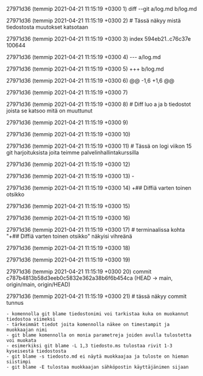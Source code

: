 27971d36 (temmip 2021-04-21 11:15:19 +0300  1)  diff --git a/log.md b/log.md

27971d36 (temmip 2021-04-21 11:15:19 +0300  2) # Tässä näkyy mistä tiedostosta muutokset katsotaan

27971d36 (temmip 2021-04-21 11:15:19 +0300  3)  index 594eb21..c76c37e 100644

27971d36 (temmip 2021-04-21 11:15:19 +0300  4)  --- a/log.md

27971d36 (temmip 2021-04-21 11:15:19 +0300  5)  +++ b/log.md

27971d36 (temmip 2021-04-21 11:15:19 +0300  6)  @@ -1,6 +1,6 @@

27971d36 (temmip 2021-04-21 11:15:19 +0300  7) 

27971d36 (temmip 2021-04-21 11:15:19 +0300  8) # Diff luo a ja b tiedostot joista se katsoo mitä on muuttunut

27971d36 (temmip 2021-04-21 11:15:19 +0300  9) 

27971d36 (temmip 2021-04-21 11:15:19 +0300 10) 

27971d36 (temmip 2021-04-21 11:15:19 +0300 11)   # Tässä on logi viikon 15 git harjoituksista joita teimme palvelinhallintakurssilla

27971d36 (temmip 2021-04-21 11:15:19 +0300 12)  

27971d36 (temmip 2021-04-21 11:15:19 +0300 13)  -

27971d36 (temmip 2021-04-21 11:15:19 +0300 14)  +## Diffiä varten toinen otsikko

27971d36 (temmip 2021-04-21 11:15:19 +0300 15)  

27971d36 (temmip 2021-04-21 11:15:19 +0300 16) 

27971d36 (temmip 2021-04-21 11:15:19 +0300 17) # terminaalissa kohta "+## Diffiä varten toinen otsikko" näkyisi vihreänä

27971d36 (temmip 2021-04-21 11:15:19 +0300 18) 

27971d36 (temmip 2021-04-21 11:15:19 +0300 19)  

27971d36 (temmip 2021-04-21 11:15:19 +0300 20)   commit c787b4813b58d3eeb0c5832e362a38b6f6b454ca (HEAD -> main, origin/main, origin/HEAD)

27971d36 (temmip 2021-04-21 11:15:19 +0300 21) # tässä näkyy commit tunnus




	- komennolla git blame tiedostonimi voi tarkistaa kuka on muokannut tiedostoa viimeksi
	- tärkeimmät tiedot joita komennolla näkee on timestampit ja muokkaajan nimi
	- git blame komennolla on monia parametreja joiden avulla tulostetta voi muokata
	- esimerkiksi git blame -L 1,3 tiedosto.ms tulostaa rivit 1-3 kyseisestä tiedostosta
	- git blame -s tiedosto.md ei näytä muokkaajaa ja tuloste on hieman siistimpi
	- git blame -E tulostaa muokkaajan sähköpostin käyttäjänimen sijaan
